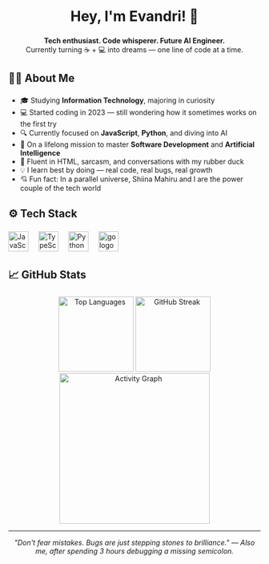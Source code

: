 <h1 align="center">Hey, I'm Evandri! 👋</h1>

###

<p align="center">
  <strong>Tech enthusiast. Code whisperer. Future AI Engineer.</strong><br />
  Currently turning ☕ + 💻 into dreams — one line of code at a time.
</p>

###

<h2 align="left">🙋‍♂️ About Me</h2>

###

<ul align="left">
  <li>🎓 Studying <strong>Information Technology</strong>, majoring in curiosity</li>
  <li>💻 Started coding in 2023 — still wondering how it sometimes works on the first try</li>
  <li>🔍 Currently focused on <strong>JavaScript</strong>, <strong>Python</strong>, and diving into AI</li>
  <li>🧠 On a lifelong mission to master <strong>Software Development</strong> and <strong>Artificial Intelligence</strong></li>
  <li>🧩 Fluent in HTML, sarcasm, and conversations with my rubber duck</li>
  <li>💡 I learn best by doing — real code, real bugs, real growth</li>
  <li>💘 Fun fact: In a parallel universe, Shiina Mahiru and I are the power couple of the tech world</li>
</ul>

###

<h2 align="left">⚙️ Tech Stack</h2>

###

<div align="left">
  <img src="https://cdn.jsdelivr.net/gh/devicons/devicon/icons/javascript/javascript-original.svg" height="40" alt="JavaScript" />
  <img width="12" />
  <img src="https://cdn.jsdelivr.net/gh/devicons/devicon/icons/typescript/typescript-original.svg" height="40" alt="TypeScript" />
  <img width="12" />
  <img src="https://cdn.jsdelivr.net/gh/devicons/devicon/icons/python/python-original.svg" height="40" alt="Python" />
  <img width="12" />
  <img src="https://cdn.jsdelivr.net/gh/devicons/devicon/icons/go/go-original.svg" height="40" alt="go logo"  />
</div>

###

<h2 align="left">📈 GitHub Stats</h2>

###

<div align="center">
  <img src="https://github-readme-stats.vercel.app/api/top-langs?username=EvandriRidho&layout=compact&theme=dracula&card_width=320" height="150" alt="Top Languages" />
  <img src="https://streak-stats.demolab.com?user=EvandriRidho&theme=dracula&hide_border=false&border_radius=5" height="150" alt="GitHub Streak" />
  <img src="https://github-readme-activity-graph.vercel.app/graph?username=EvandriRidho&theme=react-dark&area=true&radius=16" height="300" alt="Activity Graph" />
</div>

---

<p align="center">
  <i>"Don't fear mistakes. Bugs are just stepping stones to brilliance." — Also me, after spending 3 hours debugging a missing semicolon.</i>
</p>
